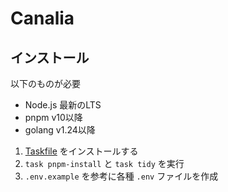 # Canalia

## インストール

以下のものが必要

- Node.js 最新のLTS
- pnpm v10以降
- golang v1.24以降

1. [Taskfile](https://taskfile.dev/) をインストールする
2. `task pnpm-install` と `task tidy` を実行
3. `.env.example` を参考に各種 `.env` ファイルを作成